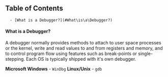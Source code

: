 ## Table of Contents

      - [What is a Debugger?](#What\is\a\Debugger?)


#### What is a Debugger?
A debugger normally provides methods to attach to user space processes or the kernel, write and read values to and from registers and memory, and to control program flow using features such as break-points or single-stepping. Each OS is typically shipped with it's own debugger.

**Microsoft Windows** - `WinDbg` 
**Linux/Unix** - `gdb`



